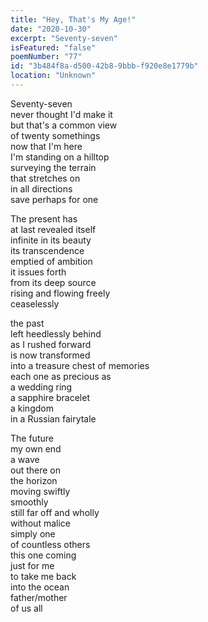 ```yaml
---
title: "Hey, That's My Age!"
date: "2020-10-30"
excerpt: "Seventy-seven"
isFeatured: "false"
poemNumber: "77"
id: "3b484f8a-d500-42b8-9bbb-f920e8e1779b"
location: "Unknown"
---
```


Seventy-seven  
never thought I'd make it  
but that's a common view  
of twenty somethings  
now that I'm here  
I'm standing on a hilltop  
surveying the terrain  
that stretches on  
in all directions  
save perhaps for one

The present has  
at last revealed itself  
infinite in its beauty  
its transcendence  
emptied of ambition  
it issues forth  
from its deep source  
rising and flowing freely  
ceaselessly

the past  
left heedlessly behind  
as I rushed forward  
is now transformed  
into a treasure chest of memories  
each one as precious as  
a wedding ring  
a sapphire bracelet  
a kingdom  
in a Russian fairytale

The future  
my own end  
a wave  
out there on  
the horizon  
moving swiftly  
smoothly  
still far off and wholly  
without malice  
simply one  
of countless others  
this one coming  
just for me  
to take me back  
into the ocean  
father/mother  
of us all

